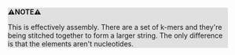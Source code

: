 <div style="margin:2em; background-color: #e0e0e0;">

<strong>⚠️NOTE️️️⚠️</strong>

This is effectively assembly. There are a set of k-mers and they're being stitched together to form a larger string. The only difference is that the elements aren't nucleotides.
</div>

